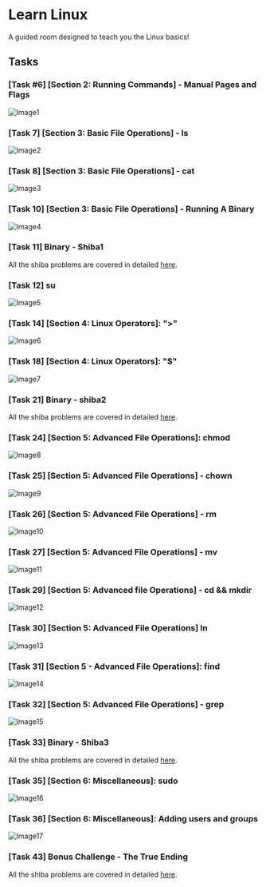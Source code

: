 # Learn Linux
A guided room designed to teach you the Linux basics!
## Tasks
### [Task #6] [Section 2: Running Commands] - Manual Pages and Flags
![Image1]()
### [Task 7] [Section 3: Basic File Operations] - ls
![Image2]()
### [Task 8] [Section 3: Basic File Operations] - cat
![Image3]()
### [Task 10] [Section 3: Basic File Operations] - Running A Binary
![Image4]()
### [Task 11] Binary - Shiba1
All the shiba problems are covered in detailed [here](#).
### [Task 12] su
![Image5]()
### [Task 14] [Section 4: Linux Operators]: ">"
![Image6]()
### [Task 18] [Section 4: Linux Operators]: "$"
![Image7]()
### [Task 21] Binary - shiba2
All the shiba problems are covered in detailed [here](#).
### [Task 24] [Section 5: Advanced File Operations]: chmod
![Image8]()
### [Task 25] [Section 5: Advanced File Operations] - chown
![Image9]()
### [Task 26] [Section 5: Advanced File Operations] - rm
![Image10]()
### [Task 27] [Section 5: Advanced File Operations] - mv
![Image11]()
### [Task 29] [Section 5: Advanced file Operations] - cd && mkdir
![Image12]()
### [Task 30] [Section 5: Advanced File Operations] ln
![Image13]()
### [Task 31] [Section 5 - Advanced File Operations]: find
![Image14]()
### [Task 32] [Section 5: Advanced File Operations] - grep
![Image15]()
### [Task 33] Binary - Shiba3
All the shiba problems are covered in detailed [here](#).
### [Task 35] [Section 6: Miscellaneous]: sudo
![Image16]()
### [Task 36] [Section 6: Miscellaneous]: Adding users and groups
![Image17]()
### [Task 43] Bonus Challenge - The True Ending
All the shiba problems are covered in detailed [here](#).

